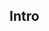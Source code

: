 <div style="page-break-before:always;"></div>

## Intro

<div style="page-break-before:always;"></div>
